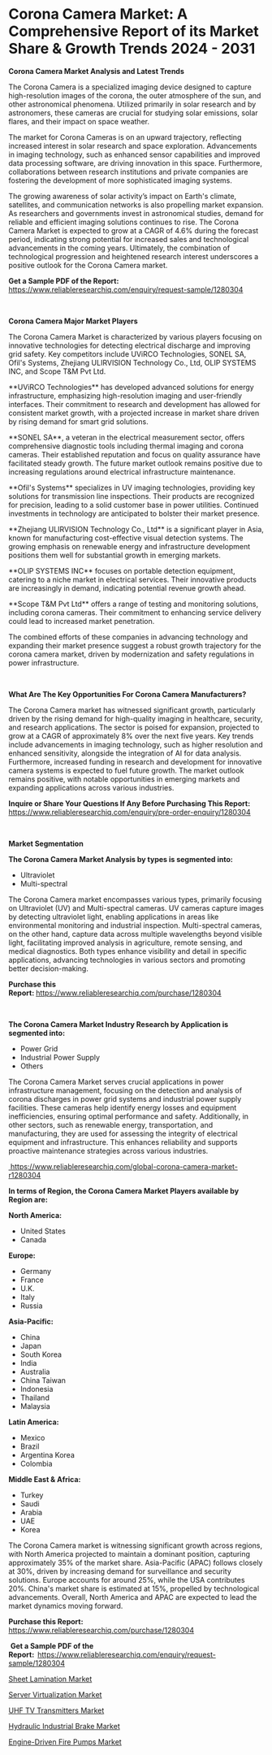 <p><h1>Corona Camera Market: A Comprehensive Report of its Market Share & Growth Trends 2024 - 2031</h1></p><p><strong>Corona Camera Market Analysis and Latest Trends</strong></p>
<p><p>The Corona Camera is a specialized imaging device designed to capture high-resolution images of the corona, the outer atmosphere of the sun, and other astronomical phenomena. Utilized primarily in solar research and by astronomers, these cameras are crucial for studying solar emissions, solar flares, and their impact on space weather. </p><p>The market for Corona Cameras is on an upward trajectory, reflecting increased interest in solar research and space exploration. Advancements in imaging technology, such as enhanced sensor capabilities and improved data processing software, are driving innovation in this space. Furthermore, collaborations between research institutions and private companies are fostering the development of more sophisticated imaging systems. </p><p>The growing awareness of solar activity’s impact on Earth's climate, satellites, and communication networks is also propelling market expansion. As researchers and governments invest in astronomical studies, demand for reliable and efficient imaging solutions continues to rise. The Corona Camera Market is expected to grow at a CAGR of 4.6% during the forecast period, indicating strong potential for increased sales and technological advancements in the coming years. Ultimately, the combination of technological progression and heightened research interest underscores a positive outlook for the Corona Camera market.</p></p>
<p><strong>Get a Sample PDF of the Report:&nbsp;</strong> <a href="https://www.reliableresearchiq.com/enquiry/request-sample/1280304?utm_campaign=120&utm_medium=2&utm_source=Github&utm_content=ia&utm_term=29092024&utm_id=corona-camera">https://www.reliableresearchiq.com/enquiry/request-sample/1280304</a></p>
<p>&nbsp;</p>
<p><strong>Corona Camera Major Market Players</strong></p>
<p><p>The Corona Camera Market is characterized by various players focusing on innovative technologies for detecting electrical discharge and improving grid safety. Key competitors include UViRCO Technologies, SONEL SA, Ofil's Systems, Zhejiang ULIRVISION Technology Co., Ltd, OLIP SYSTEMS INC, and Scope T&M Pvt Ltd.</p><p>**UViRCO Technologies** has developed advanced solutions for energy infrastructure, emphasizing high-resolution imaging and user-friendly interfaces. Their commitment to research and development has allowed for consistent market growth, with a projected increase in market share driven by rising demand for smart grid solutions.</p><p>**SONEL SA**, a veteran in the electrical measurement sector, offers comprehensive diagnostic tools including thermal imaging and corona cameras. Their established reputation and focus on quality assurance have facilitated steady growth. The future market outlook remains positive due to increasing regulations around electrical infrastructure maintenance.</p><p>**Ofil's Systems** specializes in UV imaging technologies, providing key solutions for transmission line inspections. Their products are recognized for precision, leading to a solid customer base in power utilities. Continued investments in technology are anticipated to bolster their market presence.</p><p>**Zhejiang ULIRVISION Technology Co., Ltd** is a significant player in Asia, known for manufacturing cost-effective visual detection systems. The growing emphasis on renewable energy and infrastructure development positions them well for substantial growth in emerging markets.</p><p>**OLIP SYSTEMS INC** focuses on portable detection equipment, catering to a niche market in electrical services. Their innovative products are increasingly in demand, indicating potential revenue growth ahead.</p><p>**Scope T&M Pvt Ltd** offers a range of testing and monitoring solutions, including corona cameras. Their commitment to enhancing service delivery could lead to increased market penetration.</p><p>The combined efforts of these companies in advancing technology and expanding their market presence suggest a robust growth trajectory for the corona camera market, driven by modernization and safety regulations in power infrastructure.</p></p>
<p>&nbsp;</p>
<p><strong>What Are The Key Opportunities For Corona Camera Manufacturers?</strong></p>
<p><p>The Corona Camera market has witnessed significant growth, particularly driven by the rising demand for high-quality imaging in healthcare, security, and research applications. The sector is poised for expansion, projected to grow at a CAGR of approximately 8% over the next five years. Key trends include advancements in imaging technology, such as higher resolution and enhanced sensitivity, alongside the integration of AI for data analysis. Furthermore, increased funding in research and development for innovative camera systems is expected to fuel future growth. The market outlook remains positive, with notable opportunities in emerging markets and expanding applications across various industries.</p></p>
<p><strong>Inquire or Share Your Questions If Any Before Purchasing This Report:</strong> <a href="https://www.reliableresearchiq.com/enquiry/pre-order-enquiry/1280304?utm_campaign=120&utm_medium=2&utm_source=Github&utm_content=ia&utm_term=29092024&utm_id=corona-camera">https://www.reliableresearchiq.com/enquiry/pre-order-enquiry/1280304</a></p>
<p>&nbsp;</p>
<p><strong>Market Segmentation</strong></p>
<p><strong>The Corona Camera Market Analysis by types is segmented into:</strong></p>
<p><ul><li>Ultraviolet</li><li>Multi-spectral</li></ul></p>
<p><p>The Corona Camera market encompasses various types, primarily focusing on Ultraviolet (UV) and Multi-spectral cameras. UV cameras capture images by detecting ultraviolet light, enabling applications in areas like environmental monitoring and industrial inspection. Multi-spectral cameras, on the other hand, capture data across multiple wavelengths beyond visible light, facilitating improved analysis in agriculture, remote sensing, and medical diagnostics. Both types enhance visibility and detail in specific applications, advancing technologies in various sectors and promoting better decision-making.</p></p>
<p><strong>Purchase this Report:&nbsp;</strong><a href="https://www.reliableresearchiq.com/purchase/1280304?utm_campaign=120&utm_medium=2&utm_source=Github&utm_content=ia&utm_term=29092024&utm_id=corona-camera">https://www.reliableresearchiq.com/purchase/1280304</a></p>
<p>&nbsp;</p>
<p><strong>The Corona Camera Market Industry Research by Application is segmented into:</strong></p>
<p><ul><li>Power Grid</li><li>Industrial Power Supply</li><li>Others</li></ul></p>
<p><p>The Corona Camera Market serves crucial applications in power infrastructure management, focusing on the detection and analysis of corona discharges in power grid systems and industrial power supply facilities. These cameras help identify energy losses and equipment inefficiencies, ensuring optimal performance and safety. Additionally, in other sectors, such as renewable energy, transportation, and manufacturing, they are used for assessing the integrity of electrical equipment and infrastructure. This enhances reliability and supports proactive maintenance strategies across various industries.</p></p>
<p><a href="https://www.reliableresearchiq.com/global-corona-camera-market-r1280304?utm_campaign=120&utm_medium=2&utm_source=Github&utm_content=ia&utm_term=29092024&utm_id=corona-camera">&nbsp;https://www.reliableresearchiq.com/global-corona-camera-market-r1280304</a></p>
<p><strong>In terms of Region, the Corona Camera Market Players available by Region are:</strong></p>
<p>
    <p> <strong> North America: </strong>
        <ul>
            <li>United States</li>
            <li>Canada</li>
        </ul>
        </p> 
    <p> <strong> Europe: </strong>
        <ul>
            <li>Germany</li>
            <li>France</li>
            <li>U.K.</li>
            <li>Italy</li>
            <li>Russia</li>
        </ul>
        </p> 
    <p> <strong> Asia-Pacific: </strong>
        <ul>
            <li>China</li>
            <li>Japan</li>
            <li>South Korea</li>
            <li>India</li>
            <li>Australia</li>
            <li>China Taiwan</li>
            <li>Indonesia</li>
            <li>Thailand</li>
            <li>Malaysia</li>
        </ul>
        </p> 
    <p> <strong> Latin America: </strong>
        <ul>
            <li>Mexico</li>
            <li>Brazil</li>
            <li>Argentina Korea</li>
            <li>Colombia</li>
        </ul>
        </p> 
    <p> <strong> Middle East & Africa: </strong>
        <ul>
            <li>Turkey</li>
            <li>Saudi</li>
            <li>Arabia</li>
            <li>UAE</li>
            <li>Korea</li>
        </ul>
    </p>
    </p>
<p><p>The Corona Camera market is witnessing significant growth across regions, with North America projected to maintain a dominant position, capturing approximately 35% of the market share. Asia-Pacific (APAC) follows closely at 30%, driven by increasing demand for surveillance and security solutions. Europe accounts for around 25%, while the USA contributes 20%. China's market share is estimated at 15%, propelled by technological advancements. Overall, North America and APAC are expected to lead the market dynamics moving forward.</p></p>
<p><strong>Purchase this Report: </strong><a href="https://www.reliableresearchiq.com/purchase/1280304?utm_campaign=120&utm_medium=2&utm_source=Github&utm_content=ia&utm_term=29092024&utm_id=corona-camera">https://www.reliableresearchiq.com/purchase/1280304</a></p>
<p>&nbsp;<strong>Get a Sample PDF of the Report:&nbsp;&nbsp;</strong><a href="https://www.reliableresearchiq.com/enquiry/request-sample/1280304?utm_campaign=120&utm_medium=2&utm_source=Github&utm_content=ia&utm_term=29092024&utm_id=corona-camera">https://www.reliableresearchiq.com/enquiry/request-sample/1280304</a></p>
<p><strong></strong></p>
<p><p><a href="https://www.linkedin.com/pulse/market-dynamics-future-trends-global-sheet-lamination-sector-nprqf?utm_campaign=120&utm_medium=2&utm_source=Github&utm_content=ia&utm_term=29092024&utm_id=corona-camera">Sheet Lamination Market</a></p><p><a href="https://www.linkedin.com/pulse/server-virtualization-market-evolution-global-trends-regional-auv3f?utm_campaign=120&utm_medium=2&utm_source=Github&utm_content=ia&utm_term=29092024&utm_id=corona-camera">Server Virtualization Market</a></p><p><a href="https://issuu.com/reportprime-2/docs/uhf-tv-transmitters-market-size-203_a81c840f6c4257?utm_campaign=120&utm_medium=2&utm_source=Github&utm_content=ia&utm_term=29092024&utm_id=corona-camera">UHF TV Transmitters Market</a></p><p><a href="https://github.com/eustaciaism/Market-Research-Report-List-1/blob/main/hydraulic-industrial-brake-market.md?utm_campaign=120&utm_medium=2&utm_source=Github&utm_content=ia&utm_term=29092024&utm_id=corona-camera">Hydraulic Industrial Brake Market</a></p><p><a href="https://github.com/DenisePatterson586/Market-Research-Report-List-1/blob/main/engine-driven-fire-pumps-market.md?utm_campaign=120&utm_medium=2&utm_source=Github&utm_content=ia&utm_term=29092024&utm_id=corona-camera">Engine-Driven Fire Pumps Market</a></p></p>